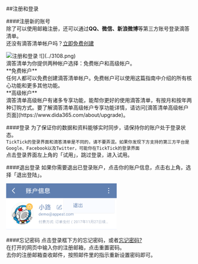 ##注册和登录

####注册新的账号
<br >除了可以使用邮箱注册，还可以通过**QQ、微信、新浪微博**等第三方账号登录滴答清单。
<br >还没有滴答清单帐户吗？[立即免费创建](https://dida365.com/signup)

<img src="../images/3108.png" title="注册和登录" />
![](../3108.png)
<br >滴答清单为你提供两种帐户选择：免费帐户和高级帐户。
<br >**免费帐户**
<br >任何人都可以免费创建滴答清单帐户。免费帐户可以使用这篇指南中介绍的所有核心功能和更多其他功能。
<br >**高级帐户**
<br >滴答清单高级帐户有诸多专享功能，能帮你更好的使用滴答清单，有按月和按年两种订购方式。要了解滴答清单高级帐户专享功能详情，请访问[滴答清单高级帐户页面](https://www.dida365.com/about/upgrade)。

####登录
为了保证你的数据和资料能够实时同步，请保持你的账户处于登录状态。
<br >`TickTick的登录界面和滴答清单是不同的，请不要弄混。如果你发现下方支持的第三方平台是Google、Facebook以及Twitter，可能你在TickTick的登录界面`
<br >点击登录界面左上角的「试用」，跳过登录，进入试用。

####退出登录
如果你需要退出已登录账户，点击你的账户信息，点击右上角，选择「退出登陆」。

<img src="../images/image3101.png" title="退出登录" width="300 "/>

####忘记密码
点击登录框下方的忘记密码，或者[忘记密码?](https://www.dida365.com/sign/requestRestPassword)
<br >在打开的网页中输入你的注册邮箱，点击重置密码。
<br >去你的注册邮箱查收邮件，按照邮件里的指示重新设置密码即可。
